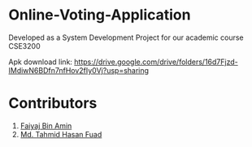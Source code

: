 # Online-Voting-Application

Developed as a System Development Project for our academic course CSE3200

Apk download link:
https://drive.google.com/drive/folders/16d7Fjzd-IMdiwN6BDfn7nfHov2fIy0Vj?usp=sharing


# **Contributors**
1. [Faiyaj Bin Amin](https://github.com/FaiyajAmin)
2. [Md. Tahmid Hasan Fuad](https://github.com/ffuad)
